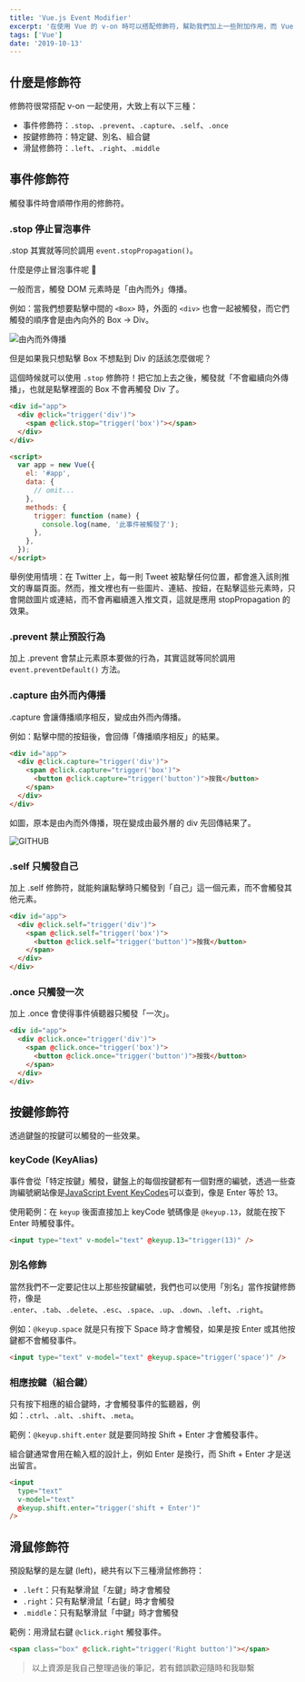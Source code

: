 ```yaml
---
title: 'Vue.js Event Modifier'
excerpt: '在使用 Vue 的 v-on 時可以搭配修飾符，幫助我們加上一些附加作用，而 Vue 幫我們包裝好的修飾符有事件修飾符、按鍵修飾符，與滑鼠修飾符這三種。'
tags: ['Vue']
date: '2019-10-13'
---
```


## 什麼是修飾符

修飾符很常搭配 v-on 一起使用，大致上有以下三種：

- 事件修飾符：`.stop`、`.prevent`、`.capture`、`.self`、`.once`
- 按鍵修飾符：特定鍵、別名、組合鍵
- 滑鼠修飾符：`.left`、`.right`、`.middle`

## 事件修飾符

觸發事件時會順帶作用的修飾符。

### .stop 停止冒泡事件

.stop 其實就等同於調用 `event.stopPropagation()`。

什麼是停止冒泡事件呢 🫧

一般而言，觸發 DOM 元素時是「由內而外」傳播。

例如：當我們想要點擊中間的 `<Box>` 時，外面的 `<div>` 也會一起被觸發，而它們觸發的順序會是由內向外的 Box → Div。

![由內而外傳播](https://i.imgur.com/cODO8kp.png)

但是如果我只想點擊 Box 不想點到 Div 的話該怎麼做呢？

這個時候就可以使用 `.stop` 修飾符！把它加上去之後，觸發就「不會繼續向外傳播」，也就是點擊裡面的 Box 不會再觸發 Div 了。

```html
<div id="app">
  <div @click="trigger('div')">
    <span @click.stop="trigger('box')"></span>
  </div>
</div>

<script>
  var app = new Vue({
    el: '#app',
    data: {
      // omit...
    },
    methods: {
      trigger: function (name) {
        console.log(name, '此事件被觸發了');
      },
    },
  });
</script>
```

舉例使用情境：在 Twitter 上，每一則 Tweet 被點擊任何位置，都會進入該則推文的專屬頁面。然而，推文裡也有一些圖片、連結、按鈕，在點擊這些元素時，只會開啟圖片或連結，而不會再繼續進入推文頁，這就是應用 stopPropagation 的效果。

### .prevent 禁止預設行為

加上 .prevent 會禁止元素原本要做的行為，其實這就等同於調用 `event.preventDefault()` 方法。

### .capture 由外而內傳播

.capture 會讓傳播順序相反，變成由外而內傳播。

例如：點擊中間的按鈕後，會回傳「傳播順序相反」的結果。

```html
<div id="app">
  <div @click.capture="trigger('div')">
    <span @click.capture="trigger('box')">
      <button @click.capture="trigger('button')">按我</button>
    </span>
  </div>
</div>
```

如圖，原本是由內而外傳播，現在變成由最外層的 div 先回傳結果了。

![GITHUB](https://i.imgur.com/7G53sgc.png)

### .self 只觸發自己

加上 .self 修飾符，就能夠讓點擊時只觸發到「自己」這一個元素，而不會觸發其他元素。

```html
<div id="app">
  <div @click.self="trigger('div')">
    <span @click.self="trigger('box')">
      <button @click.self="trigger('button')">按我</button>
    </span>
  </div>
</div>
```

### .once 只觸發一次

加上 .once 會使得事件偵聽器只觸發「一次」。

```html
<div id="app">
  <div @click.once="trigger('div')">
    <span @click.once="trigger('box')">
      <button @click.once="trigger('button')">按我</button>
    </span>
  </div>
</div>
```

## 按鍵修飾符

透過鍵盤的按鍵可以觸發的一些效果。

### keyCode (KeyAlias)

事件會從「特定按鍵」觸發，鍵盤上的每個按鍵都有一個對應的編號，透過一些查詢編號網站像是[JavaScript Event KeyCodes](https://keycode.info/)可以查到，像是 Enter 等於 13。

使用範例：在 `keyup` 後面直接加上 keyCode 號碼像是 `@keyup.13`，就能在按下 Enter 時觸發事件。

```html
<input type="text" v-model="text" @keyup.13="trigger(13)" />
```

### 別名修飾

當然我們不一定要記住以上那些按鍵編號，我們也可以使用「別名」當作按鍵修飾符，像是 `.enter`、`.tab`、`.delete`、`.esc`、`.space`、`.up`、`.down`、`.left`、`.right`。

例如：`@keyup.space` 就是只有按下 Space 時才會觸發，如果是按 Enter 或其他按鍵都不會觸發事件。

```html
<input type="text" v-model="text" @keyup.space="trigger('space')" />
```

### 相應按鍵（組合鍵）

只有按下相應的組合鍵時，才會觸發事件的監聽器，例如：`.ctrl`、`.alt`、`.shift`、`.meta`。

範例：`@keyup.shift.enter` 就是要同時按 Shift + Enter 才會觸發事件。

組合鍵通常會用在輸入框的設計上，例如 Enter 是換行，而 Shift + Enter 才是送出留言。

```html
<input
  type="text"
  v-model="text"
  @keyup.shift.enter="trigger('shift + Enter')"
/>
```

## 滑鼠修飾符

預設點擊的是左鍵 (left)，總共有以下三種滑鼠修飾符：

- `.left`：只有點擊滑鼠「左鍵」時才會觸發
- `.right`：只有點擊滑鼠「右鍵」時才會觸發
- `.middle`：只有點擊滑鼠「中鍵」時才會觸發

範例：用滑鼠右鍵 `@click.right` 觸發事件。

```html
<span class="box" @click.right="trigger('Right button')"></span>
```

> 以上資源是我自己整理過後的筆記，若有錯誤歡迎隨時和我聯繫
